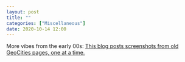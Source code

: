 ```yaml
---
layout: post
title: ""
categories: ["Miscellaneous"]
date: 2020-10-14 12:00
---
```

More vibes from the early 00s: [This blog posts screenshots from old GeoCities
pages, one at a time.](https://oneterabyteofkilobyteage.tumblr.com/)
